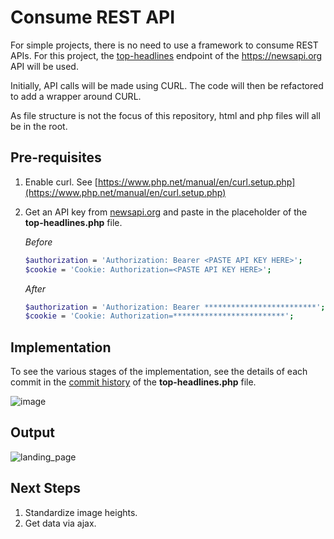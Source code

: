 # Consume REST API

For simple projects, there is no need to use a framework to consume REST APIs.  For this project, the [top-headlines](https://newsapi.org/docs/endpoints/top-headlines) endpoint of the https://newsapi.org API will be used.

Initially, API calls will be made using CURL. The code will then be refactored to add a wrapper around CURL.

As file structure is not the focus of this repository, html and php files will all be in the root.

## Pre-requisites

1. Enable curl. See [https://www.php.net/manual/en/curl.setup.php](https://www.php.net/manual/en/curl.setup.php)
2. Get an API key from [newsapi.org](https://newsapi.org/register/) and paste in the placeholder of the **top-headlines.php** file. 

   _Before_
   ```bash
   $authorization = 'Authorization: Bearer <PASTE API KEY HERE>';
   $cookie = 'Cookie: Authorization=<PASTE API KEY HERE>';
   ```

   _After_
   ```bash
   $authorization = 'Authorization: Bearer *************************';
   $cookie = 'Cookie: Authorization=*************************';
   ```

## Implementation

To see the various stages of the implementation, see the details of each commit in the [commit history](https://github.com/acasin3/news-client/commits/main/top-headlines.php) of the **top-headlines.php** file.

![image](https://user-images.githubusercontent.com/59311849/123371167-c8d1ff80-d5b3-11eb-9442-408dab3a8abc.png)

## Output

![landing_page](https://user-images.githubusercontent.com/59311849/143609152-cc9315e6-dd5c-4068-9e76-a074cfd1e42f.PNG)

## Next Steps
1. Standardize image heights.
2. Get data via ajax.
